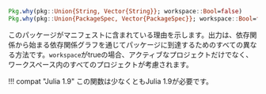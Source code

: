 ```julia
Pkg.why(pkg::Union{String, Vector{String}}; workspace::Bool=false)
Pkg.why(pkg::Union{PackageSpec, Vector{PackageSpec}}; workspace::Bool=false)
```

このパッケージがマニフェストに含まれている理由を示します。出力は、依存関係から始まる依存関係グラフを通じてパッケージに到達するためのすべての異なる方法です。`workspace`がtrueの場合、アクティブなプロジェクトだけでなく、ワークスペース内のすべてのプロジェクトが考慮されます。

!!! compat "Julia 1.9"
    この関数は少なくともJulia 1.9が必要です。

